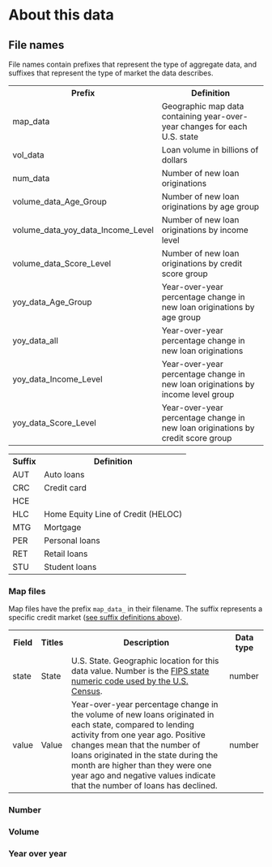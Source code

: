# About this data

## File names

File names contain prefixes that represent the type of aggregate data, and suffixes that represent the type of market the data describes.

<table id="prefix">
  <tbody>
    <tr>
      <th>Prefix</th>
      <th>Definition</th>
    </tr>
    <tr>
      <td>map_data</td>
      <td>Geographic map data containing year-over-year changes for each U.S. state</td>
    </tr>
    <tr>
      <td>vol_data</td>
      <td>Loan volume in billions of dollars</td>
    </tr>
    <tr>
      <td>num_data</td>
      <td>Number of new loan originations</td>
    </tr>
    <tr>
      <td>volume_data_Age_Group</td>
      <td>Number of new loan originations by age group</td>
    </tr>
    <tr>
      <td>volume_data_yoy_data_Income_Level</td>
      <td>Number of new loan originations by income level</td>
    </tr>
    <tr>
      <td>volume_data_Score_Level</td>
      <td>Number of new loan originations by credit score group</td>
    </tr>
    <tr>
      <td>yoy_data_Age_Group</td>
      <td>Year-over-year percentage change in new loan originations by age group</td>
    </tr>
    <tr>
      <td>yoy_data_all</td>
      <td>Year-over-year percentage change in new loan originations</td>
    </tr>
    <tr>
      <td>yoy_data_Income_Level</td>
      <td>Year-over-year percentage change in new loan originations by income level group</td>
    </tr>
    <tr>
      <td>yoy_data_Score_Level</td>
      <td>Year-over-year percentage change in new loan originations by credit score group</td>
    </tr>
  </tbody>
</table>


<table id="suffix">
  <tbody>
    <tr>
      <th>Suffix</th>
      <th>Definition</th>
    </tr>
    <tr>
      <td>AUT</td>
      <td>Auto loans</td>
    </tr>
    <tr>
      <td>CRC</td>
      <td>Credit card</td>
    </tr>
    <tr>
      <td>HCE</td>
      <td> </td>
    </tr>
    <tr>
      <td>HLC</td>
      <td>Home Equity Line of Credit (HELOC)</td>
    </tr>
    <tr>
      <td>MTG</td>
      <td>Mortgage</td>
    </tr>
    <tr>
      <td>PER</td>
      <td>Personal loans</td>
    </tr>
    <tr>
      <td>RET</td>
      <td>Retail loans</td>
    </tr>
    <tr>
      <td>STU</td>
      <td>Student loans</td>
    </tr>
  </tbody>
</table>

### Map files

Map files have the prefix `map_data_` in their filename. The suffix represents a specific credit market ([see suffix definitions above](#suffix-definitions)).

<table>
  <tbody>
    <tr>
      <th>Field</th>
      <th>Titles</th>
      <th>Description</th>
      <th>Data type</th>
    </tr>
    <tr>
      <td>state</td>
      <td>State</td>
      <td>U.S. State. Geographic location for this data value. Number is the <a href="https://www.census.gov/geo/reference/ansi_statetables.html">FIPS state numeric code used by the U.S. Census</a>.</td>
      <td>number</td>
    </tr>
    <tr>
      <td>value</td>
      <td>Value</td>
      <td>Year-over-year percentage change in the volume of new loans originated in each state, compared to lending activity from one year ago.  Positive changes mean that the number of loans originated in the state during the month are higher than they were one year ago and negative values indicate that the number of loans has declined.
      </td>
      <td>number</td>
    </tr>
  </tbody>
</table>

### Number

### Volume

### Year over year
